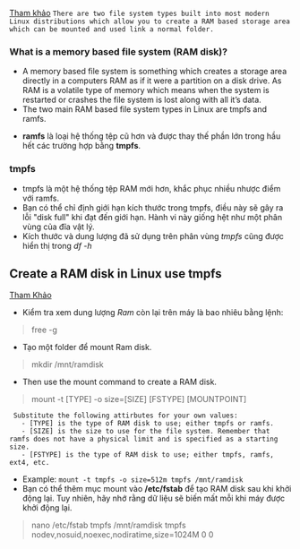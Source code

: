 [Tham khảo](https://www.jamescoyle.net/knowledge/951-the-difference-between-a-tmpfs-and-ramfs-ram-disk)
`There are two file system types built into most modern Linux distributions which allow you to create a RAM based storage area which can be mounted and used link a normal folder.`

### What is a memory based file system (RAM disk)?
- A memory based file system is something which creates a storage area directly in a computers RAM as if it were a partition on a disk drive. As RAM is a volatile type of memory which means when the system is restarted or crashes the file system is lost along with all it’s data.
- The two main RAM based file system types in Linux are tmpfs and ramfs.
 * **ramfs** là loại hệ thống tệp cũ hơn và được thay thế phần lớn trong hầu hết các trường hợp bằng **tmpfs**.

### tmpfs
- tmpfs là một hệ thống tệp RAM mới hơn, khắc phục nhiều nhược điểm với ramfs. 
- Bạn có thể chỉ định giới hạn kích thước trong tmpfs, điều này sẽ gây ra lỗi "disk full" khi đạt đến giới hạn. Hành vi này giống hệt như một phân vùng của đĩa vật lý.
- Kích thước và dung lượng đã sử dụng trên phân vùng *tmpfs* cũng được hiển thị trong *df -h*

## Create a RAM disk in Linux use tmpfs
[Tham Khảo](https://www.jamescoyle.net/how-to/943-create-a-ram-disk-in-linux)
- Kiểm tra xem dung lượng *Ram* còn lại trên máy là bao nhiêu bằng lệnh:
> free -g
- Tạo một folder để mount Ram disk.
> mkdir /mnt/ramdisk
- Then use the mount command to create a RAM disk.
> mount -t [TYPE] -o size=[SIZE] [FSTYPE] [MOUNTPOINT]

```
 Substitute the following attirbutes for your own values:
   - [TYPE] is the type of RAM disk to use; either tmpfs or ramfs.
   - [SIZE] is the size to use for the file system. Remember that ramfs does not have a physical limit and is specified as a starting size.
   - [FSTYPE] is the type of RAM disk to use; either tmpfs, ramfs, ext4, etc.
```
- Example: `mount -t tmpfs -o size=512m tmpfs /mnt/ramdisk`
- Bạn có thể thêm mục mount vào **/etc/fstab** để tạo RAM disk sau khi khởi động lại. Tuy nhiên, hãy nhớ rằng dữ liệu sẽ biến mất mỗi khi máy được khởi động lại.
> nano /etc/fstab
> tmpfs /mnt/ramdisk tmpfs nodev,nosuid,noexec,nodiratime,size=1024M 0 0


